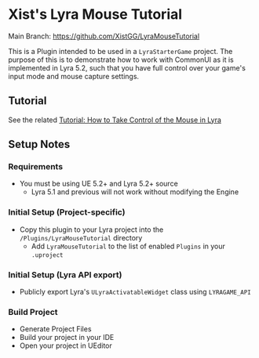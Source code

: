 # Xist's Lyra Mouse Tutorial

Main Branch: https://github.com/XistGG/LyraMouseTutorial

This is a Plugin intended to be used in a `LyraStarterGame` project.
The purpose of this is to demonstrate how to work with CommonUI as it
is implemented in Lyra 5.2, such that you have full control over
your game's input mode and mouse capture settings.


## Tutorial

See the related
[Tutorial: How to Take Control of the Mouse in Lyra](https://x157.github.io/UE5/LyraStarterGame/Tutorials/How-to-Take-Control-of-the-Mouse)


## Setup Notes

### Requirements

- You must be using UE 5.2+ and Lyra 5.2+ source
  - Lyra 5.1 and previous will not work without modifying the Engine

### Initial Setup (Project-specific)

- Copy this plugin to your Lyra project into the `/Plugins/LyraMouseTutorial` directory
  - Add `LyraMouseTutorial` to the list of enabled `Plugins` in your `.uproject`

### Initial Setup (Lyra API export)

- Publicly export Lyra's `ULyraActivatableWidget` class using `LYRAGAME_API`

### Build Project

- Generate Project Files
- Build your project in your IDE
- Open your project in UEditor
